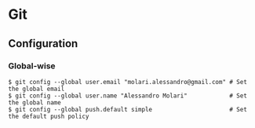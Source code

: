 # Git

## Configuration

### Global-wise
  
```ShellSession
$ git config --global user.email "molari.alessandro@gmail.com" # Set the global email
$ git config --global user.name "Alessandro Molari"            # Set the global name
$ git config --global push.default simple                      # Set the default push policy
```

